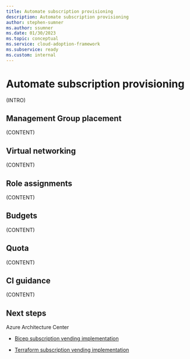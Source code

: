 ```yaml
---
title: Automate subscription provisioning
description: Automate subscription provisioning 
author: stephen-sumner
ms.author: ssumner
ms.date: 01/30/2023
ms.topic: conceptual
ms.service: cloud-adoption-framework
ms.subservice: ready
ms.custom: internal
---
```


# Automate subscription provisioning

(INTRO)



## Management Group placement

(CONTENT)



## Virtual networking

(CONTENT)



## Role assignments

(CONTENT)



## Budgets

(CONTENT)



## Quota

(CONTENT)




## CI guidance

(CONTENT)




## Next steps

Azure Architecture Center

- [Bicep subscription vending implementation](/azure/architecture/landing-zones/bicep/subscription-terraform-bicep)

- [Terraform subscription vending implementation](/azure/architecture/landing-zones/terraform/subscription-vending-terraform)
